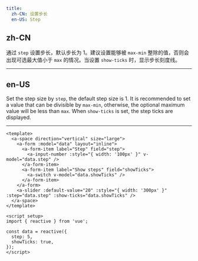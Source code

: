 ```yaml
title:
  zh-CN: 设置步长
  en-US: Step
```

## zh-CN

通过 `step` 设置步长，默认步长为 1。建议设置能够被 `max-min` 整除的值，否则会出现可选最大值小于 `max` 的情况。当设置 `show-ticks` 时，显示步长刻度线。

---

## en-US

Set the step size by `step`, the default step size is 1. It is recommended to set a value that can be divisible by `max-min`, otherwise, the optional maximum value will be less than `max`. When `show-ticks` is set, the step ticks are displayed.

---

```vue
<template>
  <a-space direction="vertical" size="large">
    <a-form :model="data" layout="inline">
      <a-form-item label="Step" field="step">
        <a-input-number :style="{ width: '100px' }" v-model="data.step" />
      </a-form-item>
      <a-form-item label="Show steps" field="showTicks">
        <a-switch v-model="data.showTicks" />
      </a-form-item>
    </a-form>
    <a-slider :default-value="20" :style="{ width: '300px' }" :step="data.step" :show-ticks="data.showTicks" />
  </a-space>
</template>

<script setup>
import { reactive } from 'vue';

const data = reactive({
  step: 5,
  showTicks: true,
});
</script>
```
